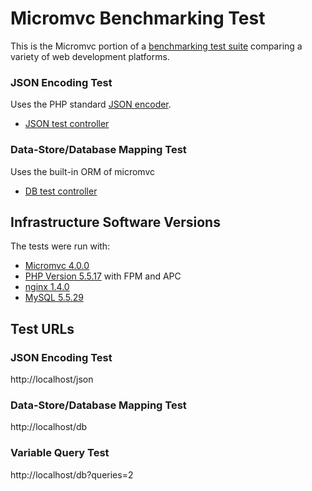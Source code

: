 # Micromvc Benchmarking Test

This is the Micromvc portion of a [benchmarking test suite](../) comparing a variety of web development platforms.

### JSON Encoding Test
Uses the PHP standard [JSON encoder](http://www.php.net/manual/en/function.json-encode.php).

* [JSON test controller](Class/Controller/Benchmark/Json.php)


### Data-Store/Database Mapping Test
Uses the built-in ORM of micromvc

* [DB test controller](Class/Controller/Benchmark/Db.php)


## Infrastructure Software Versions
The tests were run with:

* [Micromvc 4.0.0](http://www.micromvc.com/)
* [PHP Version 5.5.17](http://www.php.net/) with FPM and APC
* [nginx 1.4.0](http://nginx.org/)
* [MySQL 5.5.29](https://dev.mysql.com/)

## Test URLs
### JSON Encoding Test

http://localhost/json

### Data-Store/Database Mapping Test

http://localhost/db

### Variable Query Test
    
http://localhost/db?queries=2
